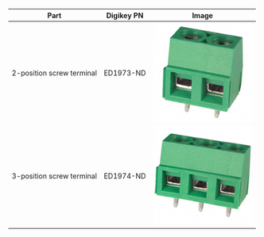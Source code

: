 Part | Digikey PN | Image
-----|------------|------
2-position screw terminal | ED1973-ND | ![ED1973-ND](/images/ED1973-ND.jpg)
3-position screw terminal | ED1974-ND | ![ED1974-ND](/images/ED1974-ND.jpg)